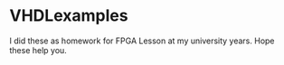 # VHDLexamples
I did these as homework for FPGA Lesson at my university years. Hope these help you.
